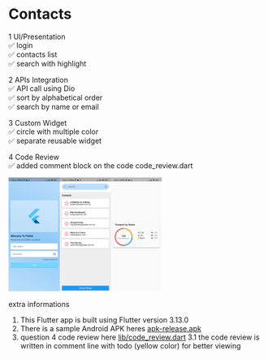 # Contacts

1 UI/Presentation</br>
  ✅ login</br>
  ✅ contacts list </br>
  ✅ search with highlight</br>

2 APIs Integration</br>
✅ API call using Dio</br>
✅ sort by alphabetical order</br>
✅ search by name or email</br>

3 Custom Widget</br>
✅ circle with multiple color</br>
✅ separate reusable widget</br>

4 Code Review</br>
✅ added comment block on the code code_review.dart</br>

<img src="images/login.jpg" width=20% height=20%><img src="images/list.jpg" width=20% height=20%><img src="images/custom_widget.jpg" width=20% height=20%>

extra informations
1. This Flutter app is built using Flutter version 3.13.0
2. There is a sample Android APK heres [apk-release.apk](https://github.com/lovaicv/contact-book/blob/master/app-release.apk)
3. question 4 code review here [lib/code_review.dart](https://github.com/lovaicv/contact-book/blob/master/lib/code_review.dart)
   3.1 the code review is written in comment line with todo (yellow color) for better viewing 
